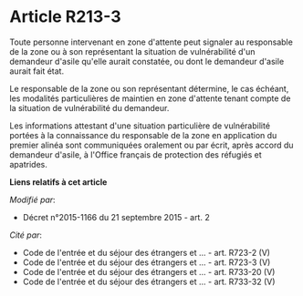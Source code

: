 # Article R213-3

Toute personne intervenant en zone d'attente peut signaler au responsable de la zone ou à son représentant la situation de
vulnérabilité d'un demandeur d'asile qu'elle aurait constatée, ou dont le demandeur d'asile aurait fait état.

Le responsable de la zone ou son représentant détermine, le cas échéant, les modalités particulières de maintien en zone
d'attente tenant compte de la situation de vulnérabilité du demandeur.

Les informations attestant d'une situation particulière de vulnérabilité portées à la connaissance du responsable de la zone
en application du premier alinéa sont communiquées oralement ou par écrit, après accord du demandeur d'asile, à l'Office
français de protection des réfugiés et apatrides.

**Liens relatifs à cet article**

_Modifié par_:

  - Décret n°2015-1166 du 21 septembre 2015 - art. 2

_Cité par_:

  - Code de l'entrée et du séjour des étrangers et ... - art. R723-2 (V)
  - Code de l'entrée et du séjour des étrangers et ... - art. R723-3 (V)
  - Code de l'entrée et du séjour des étrangers et ... - art. R733-20 (V)
  - Code de l'entrée et du séjour des étrangers et ... - art. R733-32 (V)
